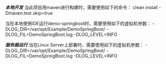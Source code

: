 ***本地开发***
当此项目用maven进行构建时，需要使用如下的命令：
clean install -Dmaven.test.skip=true

当在本地使用IDE运行demo-springboot时，需要使用如下的虚拟机参数：
-DLOG_DIR=/var/opt/Example/DemoSpringBoot/
-DLOG_FIL=DemoSpringBoot.log
-DLOG_LEVEL=INFO

***服务器运行***
当在Linux Server上部署时，需要使用如下的虚拟机参数：
-DLOG_DIR=/var/opt/Example/DemoSpringBoot/
-DLOG_FIL=DemoSpringBoot.log
-DLOG_LEVEL=INFO
